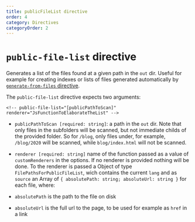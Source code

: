 ```yaml
---
title: publicFileList directive
order: 4
category: Directives
categoryOrder: 2
---
```

# `public-file-list` directive

Generates a list of the files found at a given path in the `out` dir. Useful for example for creating indexes or lists of files generated automatically by [`generate-from-files` directive]({{url-to="generate-from-files-directive"}}).

The `public-file-list` directive expects two arguments:

    <!-- public-file-list="[publicPathToScan]" renderer="JsFunctionToElaborateTheList" -->

- `publicPathToScan [required: string]`: a path in the `out` dir. Note that only files in the subfolders will be scanned, but not immediate childs of the provided folder. So for `/blog`, only files under, for example, `/blog/2020` will be scanned, while `blog/index.html` will not be scanned.
- `renderer [required: string]` name of the function passed as a value of `customRenderers` in the options. If no renderer is provided nothing will be done. To the renderer is passed a Object of type `FilePathsForPublicFileList`, wich contains the current `lang` and as `source` an Array of `{ absolutePath: string; absoluteUrl: string }` for each file, where:

- `absolutePath` is the path to the file on disk
- `absoluteUrl` is the full url to the page, to be used for example as `href` in a link
